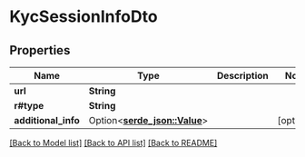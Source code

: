 # KycSessionInfoDto

## Properties

Name | Type | Description | Notes
------------ | ------------- | ------------- | -------------
**url** | **String** |  | 
**r#type** | **String** |  | 
**additional_info** | Option<[**serde_json::Value**](.md)> |  | [optional]

[[Back to Model list]](../README.md#documentation-for-models) [[Back to API list]](../README.md#documentation-for-api-endpoints) [[Back to README]](../README.md)


